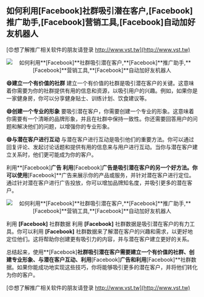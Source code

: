 ## **如何利用**[Facebook]**社群吸引潜在客户,**[Facebook]**推广助手,**[Facebook]**营销工具,**[Facebook]**自动加好友机器人**

[😍想了解推广相关软件的朋友请登录 http://www.vst.tw](http://www.vst.tw)

 <center><img src="https://vst.tw/MP4/tuiguang/png/8.png" alt="如何利用**[Facebook]**社群吸引潜在客户,**[Facebook]**推广助手,**[Facebook]**营销工具,**[Facebook]**自动加好友机器人"></center>

**😄建立一个有价值的社群**
建立一个有价值的社群是吸引潜在客户的关键。这意味着你需要为你的社群提供有用的信息和资源，以吸引用户的兴趣。例如，如果你是一家健身房，你可以分享健身贴士、训练计划、饮食建议等。

**😄创建一个专业的形象**
要吸引潜在客户，你需要创建一个专业的形象。这意味着你需要有一个清晰的品牌形象，并且在社群中保持一致性。你还需要回答用户的问题和解决他们的问题，以增强你的专业形象。

**😄与潜在客户进行互动**
与潜在客户进行互动是吸引他们的重要方法。你可以通过回复评论、发起讨论话题和提供有用的信息来与用户进行互动。当你与潜在客户建立关系时，他们更可能成为你的客户。

利用**[Facebook]**广告
利用**[Facebook]**广告是吸引潜在客户的另一个好方法。你可以使用**[Facebook]**广告来展示你的产品或服务，并针对潜在客户进行定位。通过针对潜在客户进行广告投放，你可以增加品牌知名度，并吸引更多的潜在客户。

 <center><img src="https://vst.tw/MP4/tuiguang/png/2.png" alt="如何利用**[Facebook]**社群吸引潜在客户,**[Facebook]**推广助手,**[Facebook]**营销工具,**[Facebook]**自动加好友机器人"></center>

利用 **[Facebook]** 社群数据
利用 **[Facebook]** 社群数据是吸引潜在客户的有力工具。你可以利用 **[Facebook]** 社群数据来了解潜在客户的兴趣和需求，以更好地定位他们。这将帮助你创建更有吸引力的内容，并与潜在客户建立更好的关系。

总结起来，使用**[Facebook]**社群吸引潜在客户需要建立一个有价值的社群、创建专业形象、与潜在客户互动、利用**[Facebook]**广告和利用**[Facebook]**社群数据。如果你能成功地实现这些技巧，你将能够吸引更多的潜在客户，并将他们转化为你的客户。

[😍想了解推广相关软件的朋友请登录 http://www.vst.tw](http://www.vst.tw)



